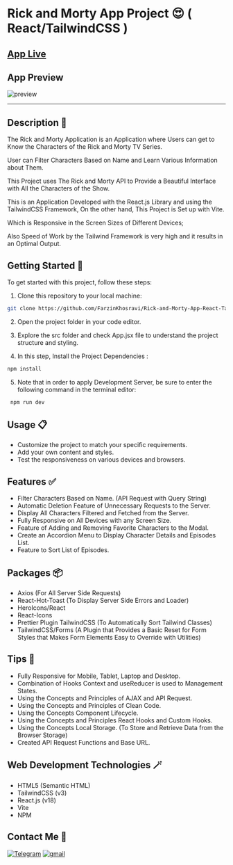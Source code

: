 # Rick and Morty App Project 😍 ( React/TailwindCSS )

## [App Live](https://rick-and-morty-app-react-tailwindcss.netlify.app/)

## App Preview

![preview](./public/Preview-Project.gif)

---

## Description 📝

The Rick and Morty Application is an Application where Users can get to Know the Characters of the Rick and Morty TV Series.

User can Filter Characters Based on Name and Learn Various Information about Them.

This Project uses The Rick and Morty API to Provide a Beautiful Interface with All the Characters of the Show.

This is an Application Developed with the React.js Library and using the TailwindCSS Framework,
On the other hand, This Project is Set up with Vite.

Which is Responsive in the Screen Sizes of Different Devices;

Also Speed of Work by the Tailwind Framework is very high and it results in an Optimal Output.

## Getting Started 🚀

To get started with this project, follow these steps:

1. Clone this repository to your local machine:

```bash
git clone https://github.com/FarzinKhosravi/Rick-and-Morty-App-React-TailwindCSS.git

```

2. Open the project folder in your code editor.

3. Explore the src folder and check App.jsx file to understand the project structure and styling.

4. In this step, Install the Project Dependencies :

```bash
npm install
```

5. Note that in order to apply Development Server, be sure to enter the following command in the terminal editor:

```bash
 npm run dev
```

## Usage 📋

- Customize the project to match your specific requirements.
- Add your own content and styles.
- Test the responsiveness on various devices and browsers.

## Features ✅

- Filter Characters Based on Name. (API Request with Query String)
- Automatic Deletion Feature of Unnecessary Requests to the Server.
- Display All Characters Filtered and Fetched from the Server.
- Fully Responsive on All Devices with any Screen Size.
- Feature of Adding and Removing Favorite Characters to the Modal.
- Create an Accordion Menu to Display Character Details and Episodes List.
- Feature to Sort List of Episodes.

## Packages 📦

- Axios (For All Server Side Requests)
- React-Hot-Toast (To Display Server Side Errors and Loader)
- HeroIcons/React
- React-Icons
- Prettier Plugin TailwindCSS (To Automatically Sort Tailwind Classes)
- TailwindCSS/Forms (A Plugin that Provides a Basic Reset for Form Styles that Makes Form Elements Easy to Override with Utilities)

## Tips 📌

- Fully Responsive for Mobile, Tablet, Laptop and Desktop.
- Combination of Hooks Context and useReducer is used to Management States.
- Using the Concepts and Principles of AJAX and API Request.
- Using the Concepts and Principles of Clean Code.
- Using the Concepts Component Lifecycle.
- Using the Concepts and Principles React Hooks and Custom Hooks.
- Using the Concepts Local Storage. (To Store and Retrieve Data from the Browser Storage)
- Created API Request Functions and Base URL.

## Web Development Technologies 🪄

- HTML5 (Semantic HTML)
- TailwindCSS (v3)
- React.js (v18)
- Vite
- NPM

## Contact Me 📧

<p>
<a href="https://t.me/Farzin_KHI" target="_blank"><img alt="Telegram" src="https://img.shields.io/badge/Telegram-%230077B5.svg?&style=for-the-badge&logo=telegram&logoColor=white" /></a> <a href="mailto:khosravii.farzin@gmail.com" target="_blank"><img alt="gmail" src="https://img.shields.io/badge/Gmail-%2312100E.svg?&style=for-the-badge&logo=gmail&logoColor=white" /></a>

</p>
